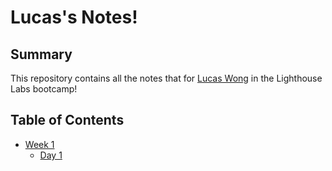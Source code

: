 # Lucas's Notes!

## Summary

This repository contains all the notes that for [Lucas Wong](https://github.com/Lucas-Wong99) in the Lighthouse Labs bootcamp!

## Table of Contents

* [Week 1](/Week_1)
    * [Day 1](/Week_1/Day_1)
